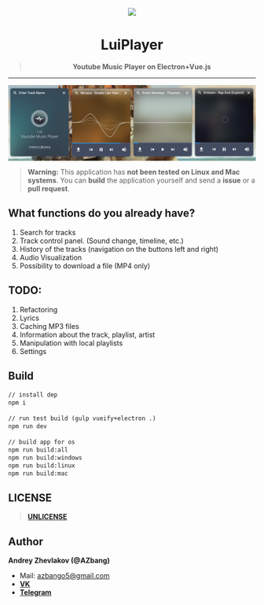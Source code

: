 <p align="center">
  <img src="https://github.com/AZbang/media-storage/blob/master/LuiPlayer/icon.ico"/>
  <h1 align="center">LuiPlayer</h1>
  <blockquote align="center"><b>Youtube Music Player on Electron+Vue.js</b></blockquote>
</p>

----

<img align="center" src="https://github.com/AZbang/media-storage/blob/master/LuiPlayer/screen.PNG?raw=true"/>

> **__Warning:__** This application has **not been tested on Linux and Mac systems**. 
You can **build** the application yourself and send a **issue** or a **pull request**.

## What functions do you already have?
1. Search for tracks
2. Track control panel. (Sound change, timeline, etc.)
3. History of the tracks (navigation on the buttons left and right)
4. Audio Visualization
5. Possibility to download a file (MP4 only)

## TODO:
1. Refactoring
2. Lyrics
3. Caching MP3 files
4. Information about the track, playlist, artist
5. Manipulation with local playlists
6. Settings

## Build
```
// install dep
npm i 

// run test build (gulp vueify+electron .)
npm run dev

// build app for os
npm run build:all 
npm run build:windows
npm run build:linux
npm run build:mac
``` 

## LICENSE
> **[UNLICENSE](http://unlicense.org)**

## Author
**Andrey Zhevlakov (@AZbang)**
* Mail: azbango5@gmail.com
* __[VK](https://vk.com/id216312691)__
* __[Telegram](https://telegram.me/AZbang)__

